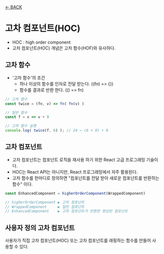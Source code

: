 [← BACK](./README.md)

# 고차 컴포넌트(HOC)

- HOC : high order component
- 고차 컴포넌트(HOC) 개념은 고차 함수(HOF)와 유사하다.

## 고차 함수

- '고차 함수'의 조건
  - 하나 이상의 함수를 인자로 전달 받는다. ((fn) => {})
  - 함수를 결과로 반환 한다. (() => fn)

```javascript
// 고차 함수
const twice = (fn, v) => fn( fn(v) )

// 일반 함수
const f = v => v + 9

// 고차 함수 실행
console.log( twice(f, 6) ); // 24 ← (6 + 9) + 9
```

## 고차 컴포넌트

- 고차 컴포넌트는 컴포넌트 로직을 재사용 하기 위한 React 고급 프로그래밍 기술이다. 
- HOC는 React API는 아니지만, React 프로그래밍에서 자주 활용된다. 
- 고차 함수를 한마디로 정의하면 "컴포넌트를 전달 받아 새로운 컴포넌트를 반환하는 함수" 이다.

```javascript
const EnhancedComponent = higherOrderComponent(WrappedComponent)

// higherOrderComponent ▶︎ 고차 컴포넌트
// WrappedComponent     ▶︎ 일반 컴포넌트
// EnhancedComponent    ▶︎ 고차 컴포넌트가 반환한 향상된 컴포넌트
```

## 사용자 정의 고차 컴포넌트

사용자가 직접 고차 컴포넌트(HOC) 또는 고차 컴포넌트를 래핑하는 함수를 만들어 사용할 수 있다.